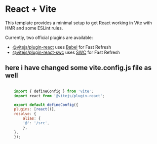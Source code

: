# React + Vite

This template provides a minimal setup to get React working in Vite with HMR and some ESLint rules.

Currently, two official plugins are available:

- [@vitejs/plugin-react](https://github.com/vitejs/vite-plugin-react/blob/main/packages/plugin-react/README.md) uses [Babel](https://babeljs.io/) for Fast Refresh
- [@vitejs/plugin-react-swc](https://github.com/vitejs/vite-plugin-react-swc) uses [SWC](https://swc.rs/) for Fast Refresh



## here i have changed some vite.config.js file as well 

```javascript

    import { defineConfig } from 'vite';
    import react from '@vitejs/plugin-react';

    export default defineConfig({
    plugins: [react()],
    resolve: {
        alias: {
        '@': '/src',
        },
    },
    });

```